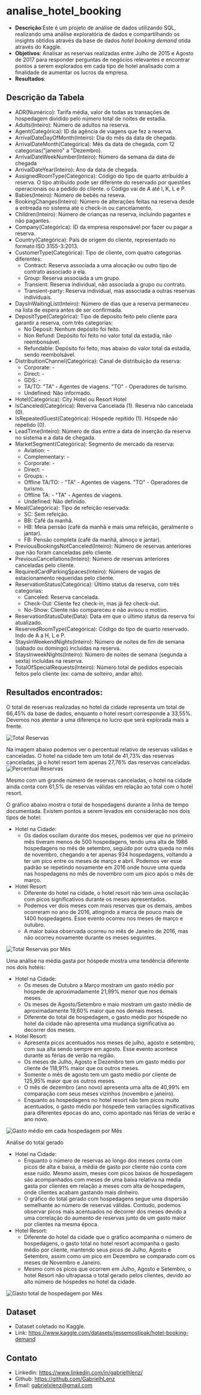 # analise_hotel_booking

- **Descrição**:Este é um projeto de análise de dados utilizando SQL, realizando uma análise exploratória de dados e compartilhando os insights obtidos através da base de dados *hotel booking demand* otida através do Kaggle.
- **Objetivos**: Analisar as reservas realizadas entre Julho de 2015 e Agosto de 2017 para responder perguntas de negócios relevantes e encontrar pontos a serem explorados em cada tipo de hotel analisado com a finalidade de aumentar os lucros da empresa.
- **Resultados**: 

## Descrição da Tabela
- ADR(Numérico): Tarifa média, valor de todas as transações de hospedagem dividido pelo número total de noites de estadia.
- Adults(Inteiro): Número de adultos na reserva.
- Agent(Categórica): ID da agência de viagens que fez a reserva.
- ArrivalDateDayOfMonth(Inteiro): Dia do mês da data de chegada.
- ArrivalDateMonth(Categórica): Mês da data de chegada, com 12 categorias("janeiro" a "Dezembro).
- ArrivalDateWeekNumber(Inteiro): Número da semana da data de chegada
- ArrivalDateYear(Inteiro): Ano da data de chegada.
- AssignedRoomType(Categórica): Código do tipo de quarto atribuído à reserva. O tipo atribuído pode ser diferente do reservado por questões operacionais ou a pedido do cliente. o Código vai de A até I, K, L e P.
- Babies(Inteiro): Número de bebês na reseva.
- BookingChanges(Inteiro): Número de alterações feitas na reserva desde a entreada no sistema até o check-in ou cancelamento.
- Children(Inteiro): Número de crianças na reserva, incluindo pagantes e não pagantes.
- Company(Categórica): ID da empresa responsável por fazer ou pagar a reserva.
- Country(Categórica): País de origem do cliente, representado no formato ISO 3155-3:2013.
- CustomerType(Categórica): Tipo de cliente, com quatro categorias diferentes:
    - Contract: Reserva associada a uma alocação ou outro tipo de contrato associado a ela.
    - Group: Reserva associada a um grupo.
    - Transient: Reserva individual, não associada a grupo ou contrato.
    - Transient-party: Reserva individual, mas associada a outras reservas individuais.
- DaysInWaitingList(Inteiro): Número de dias que a reserva permaneceu na lista de espera antes de ser confirmada.
- DepositType(Categórica): Tipo de deposito feito pelo cliente para garantir a reserva, com três categorias:
    - No Deposit: Nenhum depósito foi feito.
    - Non Refund: Depósito foi feito no valor total da estadia, não reembonsável.
    - Refundable: Depósito foi feito, mas abaixo do valor total da estadia, sendo reembolsável.
- DistribuitionChannel(Categórica): Canal de distribuição da reserva:
    - Corporate: -
    - Direct: -
    - GDS: -
    - TA/TO: "TA" - Agentes de viagens. "TO" - Operadores de turismo.
    - Undefined: Não informado.
- Hotel(Categórica): City Hotel ou Resort Hotel
- IsCanceled(Categórica): Reverva Cancelada (1). Reserva não cancelada (0).
- IsRepeatedGuest(Categórica): Hóspede repitido (1). Hóspede não repetido (0).
- LeadTime(Inteiro): Número de dias entre a data de inserção da reserva no sistema e a data de chegada.
- MarketSegment(Categórica): Segmento de mercado da reserva:
    - Aviation: -
    - Complementary: -
    - Corporate: -
    - Direct: -
    - Groups: -
    - Offline TA/TO: - "TA" - Agentes de viagens. "TO" - Operadores de turismo.
    - Offline TA: - "TA" - Agentes de viagens.
    - Undefined: Não definido.
- Meal(Categórica): Tipo de refeição reservada:
    - SC: Sem refeição.
    - BB: Café da manhã.
    - HB: Meia pensão (café da manhã e mais uma refeição, geralmente o jantar).
    - FB: Pensão completa (café da manhã, almoço e jantar).
- PreviousBookingsNotCanceled(Inteiro): Número de reservas anteriores que não foram canceladas pelo cliente.
- PreviousCancellations(Inteiro): Número de reservas anteriores canceladas pelo cliente.
- RequiredCardParkingSpaces(Inteiro): Número de vagas de estacionamento requeridas pelo cliente.
- ReservationStatus(Categórica): Último status da reserva, com três categorias:
    - Canceled: Reserva cancelada.
    - Check-Out: Cliente fez check-in, mas já fez check-out.
    - No-Show: Cliente não compareceu e não avisou o motivo.
- ReservationStatusDate(Data): Data em que o último status da reserva foi atualizado.
- ReservedRoomType(Categórica): Código do tipo de quarto reservado. Indo de A a H, L e P.
- StaysInWeekendNights(Inteiro): Número de noites de fim de semana (sábado ou domingo) incluídas na reserva.
- StaysInweekNights(Inteiro): Número de noites de semana (segunda a sexta) incluídas na reserva.
- TotalOfSpecialRequests(Inteiro): Número total de pedidos especiais feitos pelo cliente (ex: cama de solteiro, andar alto).

## Resultados encontrados:
O total de reservas realizadas no hotel da cidade representa um total de 66,45% da base de dados, enquanto o hotel resort corresponde a 33,55%. Devemos nos atentar a uma diferença no lucro que será explorada mais a frente.

![Total Reservas](./assets/reserva.png)

Na imagem abaixo podemos ver o percentual relativo de reservas válidas e canceladas. O hotel na cidade tem um total de 41,73% das reservas canceladas, já o hotel resort tem apenas 27,76% das reservas canceladas. 
![Percentual Reservas](./assets/percentual_reservas.png)

Mesmo com um grande número de reservas canceladas, o hotel na cidade ainda conta com 61,5% de reservas válidas em relação ao total com o hotel resort.

O gráfico abaixo mostra o total de hospedagens durante a linha de tempo documentada. Existem pontos a serem levados em consideração nos dois tipos de hotel:
- Hotel na Cidade:
  - Os dados oscilam durante dos meses, podemos ver que no primeiro mês tiveram menos de 500 hospedagens, tendo uma alta de 1986 hospedagens no mês de setembro, seguido por outra queda no mês de novembro, chegando a ter apenas 934 hospedagens, voltando a ter um pico entre os meses de março e abril. Podemos ver esse padrão se repetindo novamente em 2016 onde houve uma queda nas hospedagens no mês de novembro  com um pico após o mês de março.
- Hotel Resort:
  - Diferente do hotel na cidade, o hotel resort não tem uma oscilação com picos significativos durante os meses apresentados.
  - Podemos ver dois meses com mais reservas que os demais, ambos ocorreram no ano de 2016, atingindo a marca de pouco mais de 1400 hospedagens. Esse evento ocorreu nos meses de março e outubro.
  - A maior baixa observada ocorreu no mês de Janeiro de 2016, mas não ocorreu novamente durante os meses seguintes.
        
![Total Reservas por Mês](./assets/hospedagem_hotel.png)

Uma análise na média gasta por hóspede mostra uma tendência diferente nos dois hotéis:
- Hotel na Cidade:
    - Os meses de Outubro a Março mostram um gasto médio por hóspede de aproximadamente 21,99% menor que nos demais meses.
    - Os meses de Agosto/Setembro e maio mostram um gasto médio de aproximadamente 19,60% maior que nos demais meses.
    - Diferente do total de hospedagem, o gasto médio por hóspede no hotel da cidade não apresenta uma mudança significativa ao decorrer dos meses.
- Hotel Resort:
    - Apresenta picos acentuados nos meses de julho, agosto e setembro, com sua alta sendo sempre em agosto. Esse evento acontece durante as férias de verão na região.
    - Os meses de Julho, Agosto e Dezembro tem um gasto médio por cliente de 118,91% maior que os outros meses.
    - Somente o mês de agosto tem um gasto médio por cliente de 125,95% maior que os outros meses.
    - O mês de dezembro (ano novo) apresenta uma alta de 40,99% em comparação com seus meses vizinhos (novembro e janeiro).
    - Enquanto as hospedagens no hotel resort não tem picos muito acentuados, o gasto médio por hóspede tem variações significativas para diferentes épocas do ano, como apontado nas férias de verão e ano novo.
 
![Gasto médio em cada hospedagem por Mês](./assets/media_gasto_hospedagem.png)

Análise do total gerado
- Hotel na Cidade:
    - Enquanto o número de reservas ao longo dos meses conta com picos de alta e baixa, a média de gasto por cliente não conta com esse ruído. Mesmo assim, meses com picos baixos de hospedagem são acompanhados com meses de uma baixa relativa na média gasta por clientes em relação a meses com alta de hospedagem, onde clientes acabam gastando mais dinheiro.
    - O gráfico do total gerado com hospedagens segue uma dispersão semelhante ao número de reservas válidas. Contudo, podemos observar picos mais acentuados no decorrer dos meses devido a uma correlação do aumento de reservas junto de um gasto maior por clientes na mesma época.
- Hotel Resort:
    - Diferente do hotel da cidade que o gráfico acompanha o número de hospedagens, o gasto total no hotel resort acompanha o gasto médio por cliente, mantendo seus picos de Julho, Agosto e Setembro, assim como um pico em Dezembro se comparado com os meses de Novembro e Janeiro.
    - Mesmo com os picos que ocorrem em Julho, Agosto e Setembro, o hotel Resort não ultrapassa o total gerado pelos clientes, devido ao alto número de hóspedes no hotel da cidade.

![Gasto total de hospedagem por Mês](./assets/total_gerado_hospedagem.png)
## Dataset
- Dataset coletado no Kaggle.
- Link: https://www.kaggle.com/datasets/jessemostipak/hotel-booking-demand
## Contato
- Linkedin: https://www.linkedin.com/in/gabrielhlenz/
- Github: https://github.com/GabrielhLenz
- Email: gabrielxlenz@gmail.com
